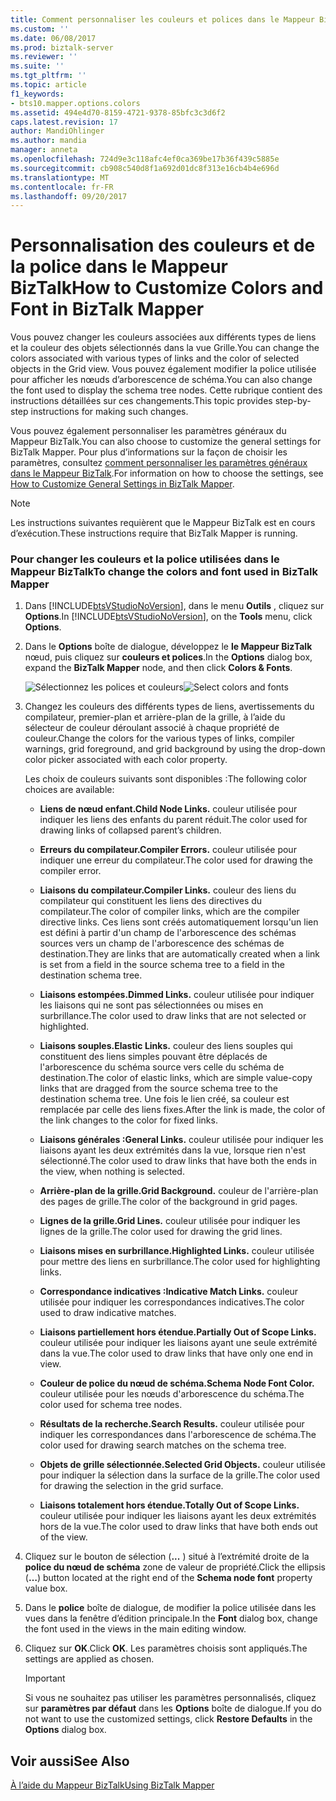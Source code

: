 ```yaml
---
title: Comment personnaliser les couleurs et polices dans le Mappeur BizTalk | Documents Microsoft
ms.custom: ''
ms.date: 06/08/2017
ms.prod: biztalk-server
ms.reviewer: ''
ms.suite: ''
ms.tgt_pltfrm: ''
ms.topic: article
f1_keywords:
- bts10.mapper.options.colors
ms.assetid: 494e4d70-8159-4721-9378-85bfc3c3d6f2
caps.latest.revision: 17
author: MandiOhlinger
ms.author: mandia
manager: anneta
ms.openlocfilehash: 724d9e3c118afc4ef0ca369be17b36f439c5885e
ms.sourcegitcommit: cb908c540d8f1a692d01dc8f313e16cb4b4e696d
ms.translationtype: MT
ms.contentlocale: fr-FR
ms.lasthandoff: 09/20/2017
---
```

# <a name="how-to-customize-colors-and-font-in-biztalk-mapper"></a><span data-ttu-id="6f235-102">Personnalisation des couleurs et de la police dans le Mappeur BizTalk</span><span class="sxs-lookup"><span data-stu-id="6f235-102">How to Customize Colors and Font in BizTalk Mapper</span></span>
<span data-ttu-id="6f235-103">Vous pouvez changer les couleurs associées aux différents types de liens et la couleur des objets sélectionnés dans la vue Grille.</span><span class="sxs-lookup"><span data-stu-id="6f235-103">You can change the colors associated with various types of links and the color of selected objects in the Grid view.</span></span> <span data-ttu-id="6f235-104">Vous pouvez également modifier la police utilisée pour afficher les nœuds d’arborescence de schéma.</span><span class="sxs-lookup"><span data-stu-id="6f235-104">You can also change the font used to display the schema tree nodes.</span></span> <span data-ttu-id="6f235-105">Cette rubrique contient des instructions détaillées sur ces changements.</span><span class="sxs-lookup"><span data-stu-id="6f235-105">This topic provides step-by-step instructions for making such changes.</span></span>  
  
 <span data-ttu-id="6f235-106">Vous pouvez également personnaliser les paramètres généraux du Mappeur BizTalk.</span><span class="sxs-lookup"><span data-stu-id="6f235-106">You can also choose to customize the general settings for BizTalk Mapper.</span></span> <span data-ttu-id="6f235-107">Pour plus d’informations sur la façon de choisir les paramètres, consultez [comment personnaliser les paramètres généraux dans le Mappeur BizTalk](../core/how-to-customize-general-settings-in-biztalk-mapper.md).</span><span class="sxs-lookup"><span data-stu-id="6f235-107">For information on how to choose the settings, see [How to Customize General Settings in BizTalk Mapper](../core/how-to-customize-general-settings-in-biztalk-mapper.md).</span></span>  
  
> [!NOTE]
>  <span data-ttu-id="6f235-108">Les instructions suivantes requièrent que le Mappeur BizTalk est en cours d’exécution.</span><span class="sxs-lookup"><span data-stu-id="6f235-108">These instructions require that BizTalk Mapper is running.</span></span>  
  
### <a name="to-change-the-colors-and-font-used-in-biztalk-mapper"></a><span data-ttu-id="6f235-109">Pour changer les couleurs et la police utilisées dans le Mappeur BizTalk</span><span class="sxs-lookup"><span data-stu-id="6f235-109">To change the colors and font used in BizTalk Mapper</span></span>  
  
1.  <span data-ttu-id="6f235-110">Dans [!INCLUDE[btsVStudioNoVersion](../includes/btsvstudionoversion-md.md)], dans le menu **Outils** , cliquez sur **Options**.</span><span class="sxs-lookup"><span data-stu-id="6f235-110">In [!INCLUDE[btsVStudioNoVersion](../includes/btsvstudionoversion-md.md)], on the **Tools** menu, click **Options**.</span></span>  
  
2.  <span data-ttu-id="6f235-111">Dans le **Options** boîte de dialogue, développez le **le Mappeur BizTalk** nœud, puis cliquez sur **couleurs et polices**.</span><span class="sxs-lookup"><span data-stu-id="6f235-111">In the **Options** dialog box, expand the **BizTalk Mapper** node, and then click **Colors & Fonts**.</span></span>  
  
     <span data-ttu-id="6f235-112">![Sélectionnez les polices et couleurs](../core/media/colorsfonts-options.gif "ColorsFonts_Options")</span><span class="sxs-lookup"><span data-stu-id="6f235-112">![Select colors and fonts](../core/media/colorsfonts-options.gif "ColorsFonts_Options")</span></span>  
  
3.  <span data-ttu-id="6f235-113">Changez les couleurs des différents types de liens, avertissements du compilateur, premier-plan et arrière-plan de la grille, à l’aide du sélecteur de couleur déroulant associé à chaque propriété de couleur.</span><span class="sxs-lookup"><span data-stu-id="6f235-113">Change the colors for the various types of links, compiler warnings, grid foreground, and grid background by using the drop-down color picker associated with each color property.</span></span>  
  
     <span data-ttu-id="6f235-114">Les choix de couleurs suivants sont disponibles :</span><span class="sxs-lookup"><span data-stu-id="6f235-114">The following color choices are available:</span></span>  
  
    -   <span data-ttu-id="6f235-115">**Liens de nœud enfant.**</span><span class="sxs-lookup"><span data-stu-id="6f235-115">**Child Node Links.**</span></span> <span data-ttu-id="6f235-116">couleur utilisée pour indiquer les liens des enfants du parent réduit.</span><span class="sxs-lookup"><span data-stu-id="6f235-116">The color used for drawing links of collapsed parent’s children.</span></span>  
  
    -   <span data-ttu-id="6f235-117">**Erreurs du compilateur.**</span><span class="sxs-lookup"><span data-stu-id="6f235-117">**Compiler Errors.**</span></span> <span data-ttu-id="6f235-118">couleur utilisée pour indiquer une erreur du compilateur.</span><span class="sxs-lookup"><span data-stu-id="6f235-118">The color used for drawing the compiler error.</span></span>  
  
    -   <span data-ttu-id="6f235-119">**Liaisons du compilateur.**</span><span class="sxs-lookup"><span data-stu-id="6f235-119">**Compiler Links.**</span></span> <span data-ttu-id="6f235-120">couleur des liens du compilateur qui constituent les liens des directives du compilateur.</span><span class="sxs-lookup"><span data-stu-id="6f235-120">The color of compiler links, which are the compiler directive links.</span></span> <span data-ttu-id="6f235-121">Ces liens sont créés automatiquement lorsqu'un lien est défini à partir d'un champ de l'arborescence des schémas sources vers un champ de l'arborescence des schémas de destination.</span><span class="sxs-lookup"><span data-stu-id="6f235-121">They are links that are automatically created when a link is set from a field in the source schema tree to a field in the destination schema tree.</span></span>  
  
    -   <span data-ttu-id="6f235-122">**Liaisons estompées.**</span><span class="sxs-lookup"><span data-stu-id="6f235-122">**Dimmed Links.**</span></span> <span data-ttu-id="6f235-123">couleur utilisée pour indiquer les liaisons qui ne sont pas sélectionnées ou mises en surbrillance.</span><span class="sxs-lookup"><span data-stu-id="6f235-123">The color used to draw links that are not selected or highlighted.</span></span>  
  
    -   <span data-ttu-id="6f235-124">**Liaisons souples.**</span><span class="sxs-lookup"><span data-stu-id="6f235-124">**Elastic Links.**</span></span> <span data-ttu-id="6f235-125">couleur des liens souples qui constituent des liens simples pouvant être déplacés de l'arborescence du schéma source vers celle du schéma de destination.</span><span class="sxs-lookup"><span data-stu-id="6f235-125">The color of elastic links, which are simple value-copy links that are dragged from the source schema tree to the destination schema tree.</span></span> <span data-ttu-id="6f235-126">Une fois le lien créé, sa couleur est remplacée par celle des liens fixes.</span><span class="sxs-lookup"><span data-stu-id="6f235-126">After the link is made, the color of the link changes to the color for fixed links.</span></span>  
  
    -   <span data-ttu-id="6f235-127">**Liaisons générales :**</span><span class="sxs-lookup"><span data-stu-id="6f235-127">**General Links.**</span></span> <span data-ttu-id="6f235-128">couleur utilisée pour indiquer les liaisons ayant les deux extrémités dans la vue, lorsque rien n'est sélectionné.</span><span class="sxs-lookup"><span data-stu-id="6f235-128">The color used to draw links that have both the ends in the view, when nothing is selected.</span></span>  
  
    -   <span data-ttu-id="6f235-129">**Arrière-plan de la grille.**</span><span class="sxs-lookup"><span data-stu-id="6f235-129">**Grid Background.**</span></span> <span data-ttu-id="6f235-130">couleur de l'arrière-plan des pages de grille.</span><span class="sxs-lookup"><span data-stu-id="6f235-130">The color of the background in grid pages.</span></span>  
  
    -   <span data-ttu-id="6f235-131">**Lignes de la grille.**</span><span class="sxs-lookup"><span data-stu-id="6f235-131">**Grid Lines.**</span></span> <span data-ttu-id="6f235-132">couleur utilisée pour indiquer les lignes de la grille.</span><span class="sxs-lookup"><span data-stu-id="6f235-132">The color used for drawing the grid lines.</span></span>  
  
    -   <span data-ttu-id="6f235-133">**Liaisons mises en surbrillance.**</span><span class="sxs-lookup"><span data-stu-id="6f235-133">**Highlighted Links.**</span></span> <span data-ttu-id="6f235-134">couleur utilisée pour mettre des liens en surbrillance.</span><span class="sxs-lookup"><span data-stu-id="6f235-134">The color used for highlighting links.</span></span>  
  
    -   <span data-ttu-id="6f235-135">**Correspondance indicatives :**</span><span class="sxs-lookup"><span data-stu-id="6f235-135">**Indicative Match Links.**</span></span> <span data-ttu-id="6f235-136">couleur utilisée pour indiquer les correspondances indicatives.</span><span class="sxs-lookup"><span data-stu-id="6f235-136">The color used to draw indicative matches.</span></span>  
  
    -   <span data-ttu-id="6f235-137">**Liaisons partiellement hors étendue.**</span><span class="sxs-lookup"><span data-stu-id="6f235-137">**Partially Out of Scope Links.**</span></span> <span data-ttu-id="6f235-138">couleur utilisée pour indiquer les liaisons ayant une seule extrémité dans la vue.</span><span class="sxs-lookup"><span data-stu-id="6f235-138">The color used to draw links that have only one end in view.</span></span>  
  
    -   <span data-ttu-id="6f235-139">**Couleur de police du nœud de schéma.**</span><span class="sxs-lookup"><span data-stu-id="6f235-139">**Schema Node Font Color.**</span></span> <span data-ttu-id="6f235-140">couleur utilisée pour les nœuds d'arborescence du schéma.</span><span class="sxs-lookup"><span data-stu-id="6f235-140">The color used for schema tree nodes.</span></span>  
  
    -   <span data-ttu-id="6f235-141">**Résultats de la recherche.**</span><span class="sxs-lookup"><span data-stu-id="6f235-141">**Search Results.**</span></span> <span data-ttu-id="6f235-142">couleur utilisée pour indiquer les correspondances dans l'arborescence de schéma.</span><span class="sxs-lookup"><span data-stu-id="6f235-142">The color used for drawing search matches on the schema tree.</span></span>  
  
    -   <span data-ttu-id="6f235-143">**Objets de grille sélectionnée.**</span><span class="sxs-lookup"><span data-stu-id="6f235-143">**Selected Grid Objects.**</span></span> <span data-ttu-id="6f235-144">couleur utilisée pour indiquer la sélection dans la surface de la grille.</span><span class="sxs-lookup"><span data-stu-id="6f235-144">The color used for drawing the selection in the grid surface.</span></span>  
  
    -   <span data-ttu-id="6f235-145">**Liaisons totalement hors étendue.**</span><span class="sxs-lookup"><span data-stu-id="6f235-145">**Totally Out of Scope Links.**</span></span> <span data-ttu-id="6f235-146">couleur utilisée pour indiquer les liaisons ayant les deux extrémités hors de la vue.</span><span class="sxs-lookup"><span data-stu-id="6f235-146">The color used to draw links that have both ends out of the view.</span></span>  
  
4.  <span data-ttu-id="6f235-147">Cliquez sur le bouton de sélection (**...** ) situé à l’extrémité droite de la **police du nœud de schéma** zone de valeur de propriété.</span><span class="sxs-lookup"><span data-stu-id="6f235-147">Click the ellipsis (**…**) button located at the right end of the **Schema node font** property value box.</span></span>  
  
5.  <span data-ttu-id="6f235-148">Dans le **police** boîte de dialogue, de modifier la police utilisée dans les vues dans la fenêtre d’édition principale.</span><span class="sxs-lookup"><span data-stu-id="6f235-148">In the **Font** dialog box, change the font used in the views in the main editing window.</span></span>  
  
6.  <span data-ttu-id="6f235-149">Cliquez sur **OK**.</span><span class="sxs-lookup"><span data-stu-id="6f235-149">Click **OK**.</span></span> <span data-ttu-id="6f235-150">Les paramètres choisis sont appliqués.</span><span class="sxs-lookup"><span data-stu-id="6f235-150">The settings are applied as chosen.</span></span>  
  
    > [!IMPORTANT]
    >  <span data-ttu-id="6f235-151">Si vous ne souhaitez pas utiliser les paramètres personnalisés, cliquez sur **paramètres par défaut** dans les **Options** boîte de dialogue.</span><span class="sxs-lookup"><span data-stu-id="6f235-151">If you do not want to use the customized settings, click **Restore Defaults** in the **Options** dialog box.</span></span>  
  
## <a name="see-also"></a><span data-ttu-id="6f235-152">Voir aussi</span><span class="sxs-lookup"><span data-stu-id="6f235-152">See Also</span></span>  
 [<span data-ttu-id="6f235-153">À l’aide du Mappeur BizTalk</span><span class="sxs-lookup"><span data-stu-id="6f235-153">Using BizTalk Mapper</span></span>](../core/using-biztalk-mapper.md)
